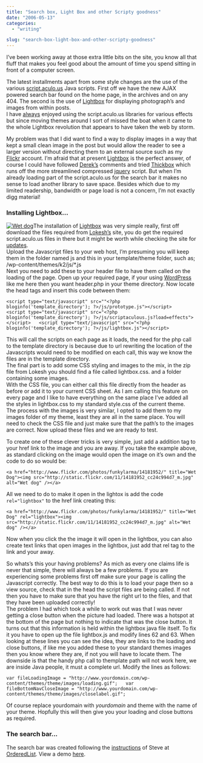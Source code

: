 ```yaml
---
title: "Search box, Light Box and other Scripty goodness"
date: "2006-05-13"
categories: 
  - "writing"

slug: "search-box-light-box-and-other-scripty-goodness"
---
```


I’ve been working away at those extra little bits on the site, you know all that fluff that makes you feel good about the amount of time you spend sitting in front of a computer screen.

The latest installments apart from some style changes are the use of the various [script.aculo.us](http://script.aculo.us/) Java scripts. First off we have the new AJAX powered search bar found on the home page, in the archives and on any 404. The second is the use of [Lightbox](http://www.huddletogether.com/projects/lightbox2/) for displaying photograph’s and images from within posts.  
I have [always](http://www.shibbyonline.co.uk/2005/11/30/ajaxy-sidebar-menu-options/) enjoyed using the script.aculo.us libraries for various effects but since moving themes around I sort of missed the boat when it came to the whole Lightbox revolution that appears to have taken the web by storm.

My problem was that I did want to find a way to display images in a way that kept a small clean image in the post but would allow the reader to see a larger version without directing them to an external source such as my [Flickr](http://www.flickr.com/photos/funkylarma/) account. I’m afraid that at present [Lightbox](http://www.huddletogether.com/projects/lightbox2/) is the perfect answer, of course I could have followed [Derek’s](http://5thirtyone.com/archives/233) comments and tried [Thickbox](http://codylindley.com/Javascript/257/thickbox-one-box-to-rule-them-all) which runs off the more streamlined compressed [jquery](http://jquery.com/) script. But when I’m already loading part of the script.aculo.us for the search bar it makes no sense to load another library to save space. Besides which due to my limited readership, bandwidth or page load is not a concern, I’m not exactly digg material!  

### Installing Lightbox…

[![Wet dog](/images/14181952_cc24c994d7_m.jpg)](http://www.flickr.com/photos/funkylarma/14181952/ "Photo Sharing")The installation of [Lightbox](http://www.huddletogether.com/projects/lightbox2/) was very simple really, first off download the files required from [Lokesh’s](http://www.huddletogether.com/) site, you do get the required script.aculo.us files in there but it might be worth while checking the site for [updates](http://script.aculo.us/downloads).  
Upload the Javascript files to your web host, I’m presuming you will keep them in the folder named js and this in your template/theme folder, such as; /wp-content/themes/k2/js/\*.js  
Next you need to add these to your header file to have them called on the loading of the page. Open up your required page, if your using [WordPress](http://www.wordpress.org) like me here then you want header.php in your theme directory. Now locate the head tags and insert this code between them:

`<script type="text/javascript" src=""<?php bloginfo('template_directory'); ?>/js/prototype.js"></script>   <script type="text/javascript" src="<?php bloginfo('template_directory'); ?>/js/scriptaculous.js?load=effects"></script>   <script type="text/javascript" src="<?php bloginfo('template_directory'); ?>/js/lightbox.js"></script>`

This will call the scripts on each page as it loads, the need for the php call to the template directory is because due to url rewriting the location of the Javascripts would need to be modified on each call, this way we know the files are in the template directory.  
The final part is to add some CSS styling and images to the mix, in the zip file from Lokesh you should find a file called lightbox.css. and a folder containing some images.  
With the CSS file, you can either call this file directly from the header as before or add it to your current CSS sheet. As I am calling this feature on every page and I like to have everything on the same place I’ve added all the styles in lightbox.css to my standard style.css of the current theme.  
The process with the images is very similar, I opted to add them to my images folder of my theme, least they are all in the same place. You will need to check the CSS file and just make sure that the path’s to the images are correct. Now upload these files and we are ready to test.

To create one of these clever tricks is very simple, just add a addition tag to your href link to the image and you are away. If you take the example above, as standard clicking on the image would open the image on it’s own and the code to do so would be:

`<a href="http://www.flickr.com/photos/funkylarma/14181952/" title="Wet Dog"><img src="http://static.flickr.com/11/14181952_cc24c994d7_m.jpg" alt="Wet dog" /></a>`

All we need to do to make it open in the lightox is add the code `rel="lightbox"` to the href link creating this:

`<a href="http://www.flickr.com/photos/funkylarma/14181952/" title="Wet Dog" rel="lightbox"><img src="http://static.flickr.com/11/14181952_cc24c994d7_m.jpg" alt="Wet dog" /></a>`

Now when you click the the image it will open in the lightbox, you can also create text links that open images in the lightbox, just add that rel tag to the link and your away.

So whats’s this your having problems? As mich as every one claims life is never that simple, there will always be a few problems. If you are experiencing some problems first off make sure your page is calling the Javascript correctly. The best way to do this is to load your page then so a view source, check that in the head the script files are being called. If not then you have to make sure that you have the right url to the files, and that they have been uploaded correctly!  
The problem I had which took a while to work out was that I was never getting a close button when the picture had loaded. There was a hotspot at the bottom of the page but nothing to indicate that was the close button. It turns out that this information is held within the lightbox java file itself. To fix it you have to open up the file lightbox.js and modify lines 62 and 63. 
When looking at these lines you can see the idea, they are links to the loading and close buttons, if like me you added these to your standard themes images then you know where they are, if not you will have to locate them. The downside is that the handy php call to themplate path will not work here, we are inside Java people, it must a complete url. Modify the lines as follows:

`var fileLoadingImage = "http://www.yourdomain.com/wp-content/themes/theme/images/loading.gif";   var fileBottomNavCloseImage = "http://www.yourdomain.com/wp-content/themes/theme/images/closelabel.gif";`

Of course replace yourdomain with _yourdomain_ and theme with the name of your theme. Hopfully this will then give you your loading and close buttons as required.

### The search bar…

The search bar was created following the [instructions](http://orderedlist.com/articles/howto-animated-live-search/) of Steve at [OrderedList](http://orderedlist.com/). View a demo [here](http://orderedlist.com/demos/livesearch/).
